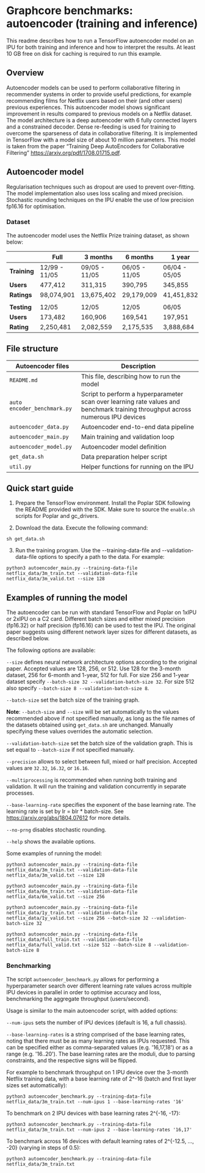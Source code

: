 # Graphcore benchmarks: autoencoder (training and inference)

This readme describes how to run a TensorFlow autoencoder model on an IPU for both training and inference and how to interpret the results. 
At least 10 GB free on disk for caching is required to run this example.

## Overview

Autoencoder models can be used to perform collaborative filtering in recommender systems in order to provide useful predictions, for example recommending films for Netflix users based on their (and other users) previous experiences. This autoencoder model shows significant improvement in results compared to previous models on a Netflix dataset. 
The model architecture is a deep autoencoder with 6 fully connected layers and a constrained decoder. Dense re-feeding is used for training to overcome the sparseness of data in collaborative filtering. It is implemented in TensorFlow with a model size of about 10 million parameters. This model is taken from the paper “Training Deep AutoEncoders for Collaborative Filtering” https://arxiv.org/pdf/1708.01715.pdf.

## Autoencoder model

Regularisation techniques such as dropout are used to prevent over-fitting. The model implementation also uses loss scaling and mixed precision. Stochastic rounding techniques on the IPU enable the use of low precision fp16.16 for optimisation. 

### Dataset

The autoencoder model uses the Netflix Prize training dataset, as shown below:

|      | Full | 3 months | 6 months | 1 year |
| ---- | ---- | -------- | -------- | ------ |
| **Training** | 12/99 - 11/05 | 09/05 - 11/05 | 06/05 - 11/05 | 06/04 - 05/05 |
| **Users** | 477,412 | 311,315 | 390,795 | 345,855 |
| **Ratings** | 98,074,901 | 13,675,402 | 29,179,009 | 41,451,832 |
|  |  |  |  |  |
| **Testing** | 12/05 | 12/05 | 12/05 | 06/05 |
| **Users** | 173,482 | 160,906 | 169,541 | 197,951 |
| **Rating** | 2,250,481 | 2,082,559 | 2,175,535 | 3,888,684 |

## File structure

| Autoencoder files           | Description                                                  |
| --------------------------- | ------------------------------------------------------------ |
| `README.md`                 | This file, describing how to run the model                   |
| `auto encoder_benchmark.py` | Script to perform a hyperparameter scan over learning rate values and benchmark training throughput across numerous IPU devices |
| `autoencoder_data.py`       | Autoencoder end-to-end data pipeline                         |
| `autoencoder_main.py`       | Main training and validation loop                            |
| `autoencoder_model.py`      | Autoencoder model definition                                 |
| `get_data.sh`               | Data preparation helper script                               |
| `util.py`                   | Helper functions for running on the IPU                      |

## Quick start guide

1)	Prepare the TensorFlow environment. 
	Install the Poplar SDK following the README provided with the SDK. Make sure to source the `enable.sh` scripts for Poplar and gc_drivers.

2)	Download the data. Execute the following command: 
```
sh get_data.sh
```

3)	Run the training program. Use the --training-data-file and --validation-data-file options to specify a path to the data. For example: 
```
python3 autoencoder_main.py --training-data-file netflix_data/3m_train.txt --validation-data-file netflix_data/3m_valid.txt --size 128
```

## Examples of running the model

The autoencoder can be run with standard TensorFlow and Poplar on 1xIPU or 2xIPU on a C2 card. Different batch sizes and either mixed precision (fp16.32) or half precision (fp16.16) can be used to test the IPU. The original paper suggests using different network layer sizes for different datasets, as described below.

The following options are available:

`--size` defines neural network architecture options according to the original paper. Accepted values are 128, 256, or 512. Use 128 for the 3-month dataset, 256 for 6-month and 1-year, 512 for full. For size 256 and 1-year dataset specify `--batch-size 32 --validation-batch-size 32`. For size 512 also specify `--batch-size 8 --validation-batch-size 8`. 

`--batch-size` set the batch size of the training graph. 

**Note**: `--batch-size` and `--size` will be set automatically to the values recommended above if not specified manually, as long as the file names of the datasets obtained using `get_data.sh` are unchanged. Manually specifying these values overrides the automatic selection.

`--validation-batch-size` set the batch size of the validation graph. This is set equal to `--batch-size` if not specified manually.

`--precision` allows to select between full, mixed or half precision. Accepted values are `32.32`, `16.32`, or `16.16`.

`--multiprocessing` is recommended when running both training and validation. It will run the training and validation concurrently in separate processes.

`--base-learning-rate` specifies the exponent of the base learning rate. The learning rate is set by lr = blr * batch-size. See https://arxiv.org/abs/1804.07612 for more details.

`--no-prng` disables stochastic rounding.

`--help` shows the available options.

Some examples of running the model:

```
python3 autoencoder_main.py --training-data-file netflix_data/3m_train.txt --validation-data-file netflix_data/3m_valid.txt --size 128
```
```
python3 autoencoder_main.py --training-data-file netflix_data/6m_train.txt --validation-data-file netflix_data/6m_valid.txt --size 256
```
```
python3 autoencoder_main.py --training-data-file netflix_data/1y_train.txt --validation-data-file netflix_data/1y_valid.txt --size 256 --batch-size 32 --validation-batch-size 32
```
```
python3 autoencoder_main.py --training-data-file netflix_data/full_train.txt --validation-data-file netflix_data/full_valid.txt --size 512 --batch-size 8 --validation-batch-size 8
```

### Benchmarking

The script `autoencoder_benchmark.py` allows for performing a hyperparameter search over different learning rate values across multiple IPU devices in parallel in order to optimise accuracy and loss, benchmarking the aggregate throughput (users/second).

Usage is similar to the main autoencoder script, with added options:

`--num-ipus` sets the number of IPU devices (default is 16, a full chassis).

`--base-learning-rates` is a string comprised of the base learning rates, noting that there must be as many learning rates as IPUs requested. This can be specified either as comma-separated values (e.g. '16,17,18') or as a range (e.g. '16..20'). The base learning rates are the moduli, due to parsing constraints, and the respective signs will be flipped.

For example to benchmark throughput on 1 IPU device over the 3-month Netflix training data, with a base learning rate of 2^-16 (batch and first layer sizes set automatically):

```
python3 autoencoder_benchmark.py --training-data-file netflix_data/3m_train.txt --num-ipus 1 --base-learning-rates '16'
```

To benchmark on 2 IPU devices with base learning rates 2^{-16, -17}:

```
python3 autoencoder_benchmark.py --training-data-file netflix_data/3m_train.txt --num-ipus 2 --base-learning-rates '16,17'
```

To benchmark across 16 devices with default learning rates of 2^{-12.5, ..., -20} (varying in steps of 0.5):

```
python3 autoencoder_benchmark.py --training-data-file netflix_data/3m_train.txt
```

